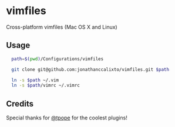 # vimfiles

Cross-platform vimfiles (Mac OS X and Linux)

## Usage

``` bash
  path=$(pwd)/Configurations/vimfiles

  git clone git@github.com:jonathanccalixto/vimfiles.git $path

  ln -s $path ~/.vim
  ln -s $path/vimrc ~/.vimrc
```

## Credits

Special thanks for [@tpope](https://github.com/tpope) for the coolest plugins!
